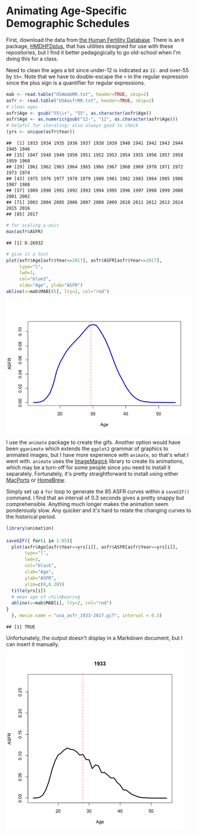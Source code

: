 Animating Age-Specific Demographic Schedules
================

First, download the data from [the Human Fertility Database](https://www.humanfertility.org). There is an `R` package, [HMDHFDplus](https://cran.r-project.org/web/packages/HMDHFDplus/index.html), that has utilities designed for use with these repositories, but I find it better pedagogically to go old-school when I'm doing this for a class.

Need to clean the ages a bit since under-12 is indicated as `12-` and over-55 by `55+`. Note that we have to double-escape the `+` in the regular expression since the plus sign is a quantifier for regular expressions.

``` r
mab <- read.table("USAmabRR.txt", header=TRUE, skip=2)
asfr <- read.table("USAasfrRR.txt", header=TRUE, skip=2)
# clean ages
asfr$Age <- gsub("55\\+", "55", as.character(asfr$Age))
asfr$Age <- as.numeric(gsub("12-", "12", as.character(asfr$Age)))
# helpful for iterating; also always good to check
(yrs <- unique(asfr$Year))
```

    ##  [1] 1933 1934 1935 1936 1937 1938 1939 1940 1941 1942 1943 1944 1945 1946
    ## [15] 1947 1948 1949 1950 1951 1952 1953 1954 1955 1956 1957 1958 1959 1960
    ## [29] 1961 1962 1963 1964 1965 1966 1967 1968 1969 1970 1971 1972 1973 1974
    ## [43] 1975 1976 1977 1978 1979 1980 1981 1982 1983 1984 1985 1986 1987 1988
    ## [57] 1989 1990 1991 1992 1993 1994 1995 1996 1997 1998 1999 2000 2001 2002
    ## [71] 2003 2004 2005 2006 2007 2008 2009 2010 2011 2012 2013 2014 2015 2016
    ## [85] 2017

``` r
# for scaling y-axis
max(asfr$ASFR)
```

    ## [1] 0.26932

``` r
# give it a test
plot(asfr$Age[asfr$Year==2017], asfr$ASFR[asfr$Year==2017], 
     type="l",
     lwd=3,
     col="blue3",
     xlab="Age", ylab="ASFR")
abline(v=mab$MAB[85], lty=2, col="red")
```

![](animate_schedules_files/figure-markdown_github/unnamed-chunk-1-1.png)

I use the `animate` package to create the gifs. Another option would have been `gganimate` which extends the `ggplot2` grammar of graphics to animated images, but I have more experience with `animate`, so that's what I went with. `animate` uses the [ImageMagick](http://www.imagemagick.org/script/index.php) library to create its animations, which may be a turn-off for some people since you need to install it separately. Fortunately, it's pretty straightforward to install using either [MacPorts](http://www.macports.org/) or [HomeBrew](https://brew.sh/).

Simply set up a `for` loop to generate the 85 ASFR curves within a `saveGIF()` command. I find that an interval of 0.3 seconds gives a pretty snappy but comprehensible. Anything much longer makes the animation seem ponderously slow. Any quicker and it's hard to relate the changing curves to the historical period.

``` r
library(animation)

saveGIF({ for(i in 1:85){
  plot(asfr$Age[asfr$Year==yrs[i]], asfr$ASFR[asfr$Year==yrs[i]], 
       type="l", 
       lwd=3,
       col="black",
       xlab="Age",
       ylab="ASFR",
       ylim=c(0,0.28))
  title(yrs[i])
  # mean age of childbearing
  abline(v=mab$MAB[i], lty=2, col="red")
}
  }, movie.name = "usa_asfr_1933-2017.gif", interval = 0.3)
```

    ## [1] TRUE

Unfortunately, the output doesn't display in a Markdown document, but I can insert it manually.

![animated asfr series](https://github.com/eehh-stanford/formal_demography/blob/master/usa_asfr_1933-2017.gif?raw=true)
